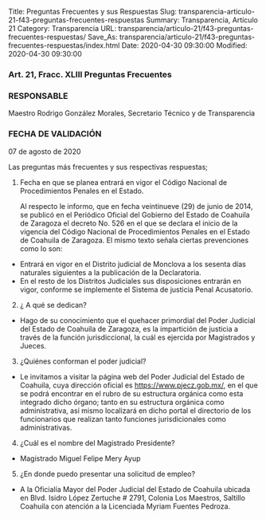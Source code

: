 Title: Preguntas Frecuentes y sus Respuestas
Slug: transparencia-articulo-21-f43-preguntas-frecuentes-respuestas
Summary: Transparencia, Artículo 21
Category: Transparencia
URL: transparencia/articulo-21/f43-preguntas-frecuentes-respuestas/
Save_As: transparencia/articulo-21/f43-preguntas-frecuentes-respuestas/index.html
Date: 2020-04-30 09:30:00
Modified: 2020-04-30 09:30:00


### Art. 21, Fracc. XLIII Preguntas Frecuentes

### RESPONSABLE

Maestro Rodrigo González Morales, Secretario Técnico y de Transparencia

### FECHA DE VALIDACIÓN

07 de agosto de 2020

Las preguntas más frecuentes y sus respectivas respuestas;

1. Fecha en que se planea entrará en vigor el Código Nacional de Procedimientos Penales en el Estado.

   Al respecto le informo, que en fecha veintinueve (29) de junio de 2014, se publicó en el Periódico Oficial del Gobierno del Estado de Coahuila de Zaragoza el decreto No. 526 en el que se declara el inicio de la vigencia del Código Nacional de Procedimientos Penales en el Estado de Coahuila de Zaragoza. El mismo texto señala ciertas prevenciones como lo son:

* Entrará en vigor en el Distrito judicial de Monclova a los sesenta días naturales siguientes a la publicación de la Declaratoria.
* En el resto de los Distritos Judiciales sus disposiciones entrarán en vigor, conforme se implemente el Sistema de justicia Penal Acusatorio.

2. ¿ A qué se dedican?

* Hago de su conocimiento que el quehacer primordial del Poder Judicial del Estado de Coahuila de Zaragoza, es la impartición de justicia a través de la función jurisdiccional, la cuál es ejercida por Magistrados y Jueces.

3. ¿Quiénes conforman el poder judicial?

* Le invitamos a visitar la página web del Poder Judicial del Estado de Coahuila, cuya dirección oficial es <https://www.pjecz.gob.mx/>, en el que se podrá encontrar en el rubro de su estructura orgánica como esta integrado dicho órgano; tanto en su estructura orgánica como administrativa, así mismo localizará en dicho portal el directorio de los funcionarios que realizan tanto funciones jurisdicionales como administrativas.

4. ¿Cuál es el nombre del Magistrado Presidente?

* Magistrado Miguel Felipe Mery Ayup

5. ¿En donde puedo presentar una solicitud de empleo?

* A la Oficialía Mayor del Poder Judicial del Estado de Coahuila ubicada en Blvd. Isidro López Zertuche # 2791, Colonia Los Maestros, Saltillo Coahuila con atención a la Licenciada Myriam Fuentes Pedroza.


 


